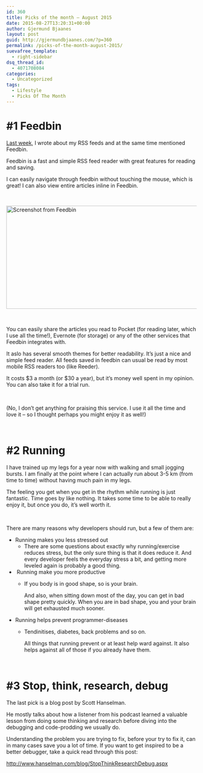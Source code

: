 ```yaml
---
id: 360
title: Picks of the month – August 2015
date: 2015-08-27T13:20:31+00:00
author: Gjermund Bjaanes
layout: post
guid: http://gjermundbjaanes.com/?p=360
permalink: /picks-of-the-month-august-2015/
suevafree_template:
  - right-sidebar
dsq_thread_id:
  - 4071708084
categories:
  - Uncategorized
tags:
  - Lifestyle
  - Picks Of The Month
---
```

# #1 Feedbin

[Last week](http://gjermundbjaanes.com/my-rss-feeds-or-great-websites-to-visit-from-time-to-time/), I wrote about my RSS feeds and at the same time mentioned Feedbin.

Feedbin is a fast and simple RSS feed reader with great features for reading and saving.

I can easily navigate through feedbin without touching the mouse, which is great! I can also view entire articles inline in Feedbin.

&nbsp;

[<img class="alignnone wp-image-361" src="http://gjermundbjaanes.com/wp-content/uploads/2015/08/Capture.png" alt="Screenshot from Feedbin" width="531" height="273" />](http://gjermundbjaanes.com/wp-content/uploads/2015/08/Capture.png)

&nbsp;

You can easily share the articles you read to Pocket (for reading later, which I use all the time!), Evernote (for storage) or any of the other services that Feedbin integrates with.

It aslo has several smooth themes for better readability. It&#8217;s just a nice and simple feed reader. All feeds saved in feedbin can usual be read by most mobile RSS readers too (like Reeder).

It costs $3 a month (or $30 a year), but it&#8217;s money well spent in my opinion. You can also take it for a trial run.

&nbsp;

(No, I don&#8217;t get anything for praising this service. I use it all the time and love it &#8211; so I thought perhaps you might enjoy it as well!)

&nbsp;

# #2 Running

I have trained up my legs for a year now with walking and small jogging bursts. I am finally at the point where I can actually run about 3-5 km (from time to time) without having much pain in my legs.

The feeling you get when you get in the rhythm while running is just fantastic. Time goes by like nothing. It takes some time to be able to really enjoy it, but once you do, it&#8217;s well worth it.

&nbsp;

There are many reasons why developers should run, but a few of them are:

  * Running makes you less stressed out 
      * There are some questions about exactly why running/exercise reduces stress, but the only sure thing is that it does reduce it. And every developer feels the everyday stress a bit, and getting more leveled again is probably a good thing.
  *  Running make you more productive 
      * If you body is in good shape, so is your brain.
  
        And also, when sitting down most of the day, you can get in bad shape pretty quickly. When you are in bad shape, you and your brain will get exhausted much sooner.
  * Running helps prevent programmer-diseases 
      * Tendinitises, diabetes, back problems and so on.
  
        All things that running prevent or at least help ward against. It also helps against all of those if you already have them.

&nbsp;

# #3 Stop, think, research, debug

The last pick is a blog post by Scott Hanselman.

He mostly talks about how a listener from his podcast learned a valuable lesson from doing some thinking and research before diving into the debugging and code-prodding we usually do.

Understanding the problem you are trying to fix, before your try to fix it, can in many cases save you a lot of time. If you want to get inspired to be a better debugger, take a quick read through this post:

<a href="http://www.hanselman.com/blog/StopThinkResearchDebug.aspx" target="_blank">http://www.hanselman.com/blog/StopThinkResearchDebug.aspx</a>

<div class="addtoany_share_save_container addtoany_content_bottom">
  <div class="a2a_kit a2a_kit_size_32 addtoany_list a2a_target" id="wpa2a_42">
    <a class="a2a_button_facebook" href="http://www.addtoany.com/add_to/facebook?linkurl=http%3A%2F%2Fgjermundbjaanes.com%2Fpicks-of-the-month-august-2015%2F&linkname=Picks%20of%20the%20month%20%E2%80%93%20August%202015" title="Facebook" rel="nofollow" target="_blank"></a><a class="a2a_button_twitter" href="http://www.addtoany.com/add_to/twitter?linkurl=http%3A%2F%2Fgjermundbjaanes.com%2Fpicks-of-the-month-august-2015%2F&linkname=Picks%20of%20the%20month%20%E2%80%93%20August%202015" title="Twitter" rel="nofollow" target="_blank"></a><a class="a2a_button_google_plus" href="http://www.addtoany.com/add_to/google_plus?linkurl=http%3A%2F%2Fgjermundbjaanes.com%2Fpicks-of-the-month-august-2015%2F&linkname=Picks%20of%20the%20month%20%E2%80%93%20August%202015" title="Google+" rel="nofollow" target="_blank"></a><a class="a2a_dd addtoany_share_save" href="https://www.addtoany.com/share"></a>
  </div>
</div>